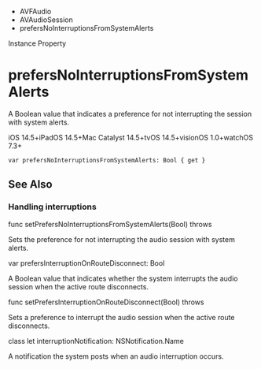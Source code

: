 

- AVFAudio
- AVAudioSession
-  prefersNoInterruptionsFromSystemAlerts 

Instance Property

# prefersNoInterruptionsFromSystemAlerts

A Boolean value that indicates a preference for not interrupting the session with system alerts.

iOS 14.5+iPadOS 14.5+Mac Catalyst 14.5+tvOS 14.5+visionOS 1.0+watchOS 7.3+

``` source
var prefersNoInterruptionsFromSystemAlerts: Bool { get }
```

## See Also

### Handling interruptions

func setPrefersNoInterruptionsFromSystemAlerts(Bool) throws

Sets the preference for not interrupting the audio session with system alerts.

var prefersInterruptionOnRouteDisconnect: Bool

A Boolean value that indicates whether the system interrupts the audio session when the active route disconnects.

func setPrefersInterruptionOnRouteDisconnect(Bool) throws

Sets a preference to interrupt the audio session when the active route disconnects.

class let interruptionNotification: NSNotification.Name

A notification the system posts when an audio interruption occurs.

